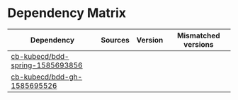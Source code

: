 # Dependency Matrix

Dependency | Sources | Version | Mismatched versions
---------- | ------- | ------- | -------------------
[cb-kubecd/bdd-spring-1585693856](https://github.com/cb-kubecd/bdd-spring-1585693856.git) |  | []() | 
[cb-kubecd/bdd-gh-1585695526](https://github.com/cb-kubecd/bdd-gh-1585695526.git) |  | []() | 
